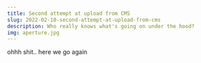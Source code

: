 ```yaml
---
title: Second attempt at upload from CMS
slug: 2022-02-10-second-attempt-at-upload-from-cms
description: Who really knows what's going on under the hood?
img: aperture.jpg
---
```

ohhh shit.. here we go again